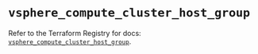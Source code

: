 # `vsphere_compute_cluster_host_group`

Refer to the Terraform Registry for docs: [`vsphere_compute_cluster_host_group`](https://registry.terraform.io/providers/hashicorp/vsphere/2.10.0/docs/resources/compute_cluster_host_group).
